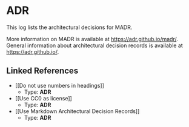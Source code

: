 # ADR

This log lists the architectural decisions for MADR.

More information on MADR is available at <https://adr.github.io/madr/>.
General information about architectural decision records is available at <https://adr.github.io/>.

## Linked References

* [[Do not use numbers in headings]]
  * Type: **ADR**
* [[Use CC0 as license]]
  * Type: **ADR**
* [[Use Markdown Architectural Decision Records]]
  * Type: **ADR**

